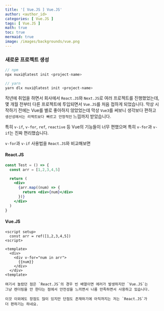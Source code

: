 ```yaml
---
title: '[ Vue.JS ] Vue.JS'
author: <author_id>
categories: [ Vue.JS ]
tags: [ Vue.JS ]
math: true
toc: true
mermaid: true
image: /images/backgrounds/vue.png
---
```


### 새로운 프로젝트 생성

```javascript
// npm
npx nuxi@latest init <project-name>

// yarn
yarn dlx nuxi@latest init <project-name>

```

작년에 취업을 하면서 회사에서 `React.JS`와 `Next.JS`로 여러 프로젝트를 진행했었는데,
몇 개월 전부터 다른 프로젝트에 투입되면서 `Vue.JS`를 처음 접하게 되었습니다.
막상 시작하기 전에는 Vue를 별로 좋아하지 않았었는데 막상 `Vue3`를 써보니
생각보다 편하고 `생산성에서는 리액트보다 빠르고 안정적인` 느낌까지 받았습니다.

특히 `v-if`, `v-for`, `ref`, `reactive` 등 Vue의 기능들이 너무 편했으며
특히 `v-for`과 `v-if`는 진짜 편리했습니다.

`v-for`과 `v-if` 사용법을 `React.JS`와 비교해보면

#### React.JS

```jsx
const Test = () => {
  const arr = [1,2,3,4,5]

  return (
    <div>
      {arr.map((num) => {
        return <div>{num}</div>
      })}
    </div> 
  )
}
```

#### Vue.JS

```vue
<script setup>
  const arr = ref([1,2,3,4,5])  
<script>

<template>
  <div>
    <div v-for="num in arr">
      {{num}}
    </div>
  </div>
<template>  

여기서 놀랐던 점은 `React.JS`의 경우 빈 배열이면 에러가 발생하지만 `Vue.JS`는
그냥 렌더링을 안 한다는 점에서 안전성을 느끼면서 나름 만족하면서 사용하고 있습니다.

이것 이외에도 장점도 많이 있지만 단점도 존재하기에 아직까지는 저는 `React.JS`가
더 편하기는 하네요.